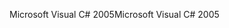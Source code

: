 <span data-ttu-id="69644-101">Microsoft Visual C# 2005</span><span class="sxs-lookup"><span data-stu-id="69644-101">Microsoft Visual C# 2005</span></span>